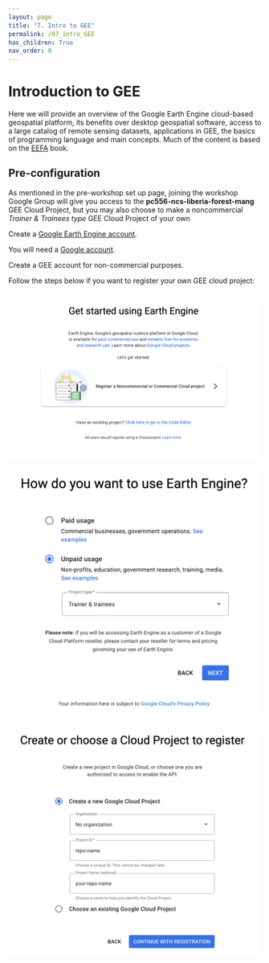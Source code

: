 ```yaml
---
layout: page
title: "7. Intro to GEE"
permalink: /07_intro_GEE
has_children: True
nav_order: 8
---
```


# Introduction to GEE

Here we will provide an overview of the Google Earth Engine cloud-based geospatial platform, its benefits over desktop geospatial software, access to a large catalog of remote sensing datasets, applications in GEE, the basics of programming language and main concepts. Much of the content is based on the [EEFA](https://eefabook.org) book.

## Pre-configuration

As mentioned in the pre-workshop set up page, joining the workshop Google Group will give you access to the **pc556-ncs-liberia-forest-mang** GEE Cloud Project, but you may also choose to make a noncommercial *Trainer & Trainees type* GEE Cloud Project of your own 


Create a [Google Earth Engine account](https://code.earthengine.google.com/register). 

You will need a [Google account](https://accounts.google.com/signup). 

Create a GEE account for non-commercial purposes.

Follow the steps below if you want to register your own GEE cloud project:

<img align="center" src="../images/setup/setup_gee1.png" vspace="10" width="600">

<img align="center" src="../images/setup/setup_gee2.png" vspace="10" width="600">

<img align="center" src="../images/setup/setup_gee3.png" vspace="10" width="600">
